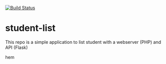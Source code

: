 [![Build Status](http://ec2-107-20-96-2.compute-1.amazonaws.com/buildStatus/icon?job=student-list-jenkinsci)](http://ec2-107-20-96-2.compute-1.amazonaws.com/job/student-list-jenkinsci/)


# student-list 
This repo is a simple application to list student with a webserver (PHP) and API (Flask)


hem

